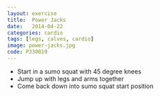 ```yaml
---
layout: exercise
title:  Power Jacks
date:   2014-04-22
categories: cardio
tags: [legs, calves, cardio]
image: power-jacks.jpg
code: PJ30019
---
```


- Start in a sumo squat with 45 degree knees
- Jump up with legs and arms together
- Come back down into sumo squat start position
